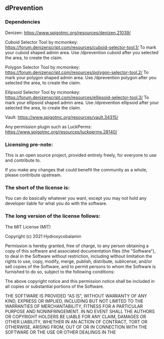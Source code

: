 dPrevention
-----------

### Dependencies

Denizen: https://www.spigotmc.org/resources/denizen.21039/

Cuboid Selector Tool by mcmonkey: https://forum.denizenscript.com/resources/cuboid-selector-tool.1/
To mark your cuboid shaped admin area. Use /dprevention cuboid after you selected the area, to create the claim.

Polygon Selector Tool by mcmonkey: https://forum.denizenscript.com/resources/polygon-selector-tool.2/
To mark your polygon shaped admin area. Use /dprevention polygon after you selected the area, to create the claim.

Ellipsoid Selector Tool by mcmonkey: https://forum.denizenscript.com/resources/ellipsoid-selector-tool.3/
To mark your ellipsoid shaped admin area. Use /dprevention ellipsoid after your selected the area, to create the claim.

Vault: https://www.spigotmc.org/resources/vault.34315/

Any permission plugin such as LuckPerms: https://www.spigotmc.org/resources/luckperms.28140/

### Licensing pre-note:

This is an open source project, provided entirely freely, for everyone to use and contribute to.

If you make any changes that could benefit the community as a whole, please contribute upstream.

### The short of the license is:

You can do basically whatever you want, except you may not hold any developer liable for what you do with the software.

### The long version of the license follows:

The MIT License (MIT)

Copyright (c) 2021 Hydroxycobalamin

Permission is hereby granted, free of charge, to any person obtaining a copy
of this software and associated documentation files (the "Software"), to deal
in the Software without restriction, including without limitation the rights
to use, copy, modify, merge, publish, distribute, sublicense, and/or sell
copies of the Software, and to permit persons to whom the Software is
furnished to do so, subject to the following conditions:

The above copyright notice and this permission notice shall be included in all
copies or substantial portions of the Software.

THE SOFTWARE IS PROVIDED "AS IS", WITHOUT WARRANTY OF ANY KIND, EXPRESS OR
IMPLIED, INCLUDING BUT NOT LIMITED TO THE WARRANTIES OF MERCHANTABILITY,
FITNESS FOR A PARTICULAR PURPOSE AND NONINFRINGEMENT. IN NO EVENT SHALL THE
AUTHORS OR COPYRIGHT HOLDERS BE LIABLE FOR ANY CLAIM, DAMAGES OR OTHER
LIABILITY, WHETHER IN AN ACTION OF CONTRACT, TORT OR OTHERWISE, ARISING FROM,
OUT OF OR IN CONNECTION WITH THE SOFTWARE OR THE USE OR OTHER DEALINGS IN THE